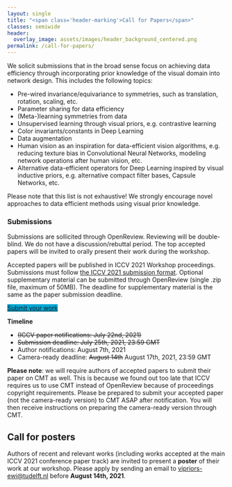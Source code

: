 ```yaml
---
layout: single
title: "<span class='header-marking'>Call for Papers</span>"
classes: semiwide
header:
  overlay_image: assets/images/header_background_centered.png
permalink: /call-for-papers/
---
```


We solicit submissions that in the broad sense focus on achieving data efficiency through incorporating prior knowledge of the visual domain into network design. This includes the following topics:

- Pre-wired invariance/equivariance to symmetries, such as translation, rotation, scaling, etc.
- Parameter sharing for data efficiency
- (Meta-)learning symmetries from data
- Unsupervised learning through visual priors, e.g. contrastive learning
- Color invariants/constants in Deep Learning
- Data augmentation
- Human vision as an inspiration for data-efficient vision algorithms, e.g. reducing texture bias in Convolutional Neural Networks, modeling network operations after human vision, etc.
- Alternative data-efficient operators for Deep Learning inspired by visual inductive priors, e.g. alternative compact filter bases, Capsule Networks, etc.

Please note that this list is not exhaustive! We strongly encourage novel approaches to data efficient methods using visual prior knowledge.

### Submissions

Submissions are sollicited through OpenReview. Reviewing will be double-blind. We do not have a discussion/rebuttal period. The top accepted papers will be invited to orally present their work during the workshop.

Accepted papers will be published in ICCV 2021 Workshop proceedings. Submissions must follow [the ICCV 2021 submission format](http://iccv2021.thecvf.com/node/4#submission-guidelines). Optional supplementary material can be submitted through OpenReview (single .zip file, maximum of 50MB). The deadline for supplementary material is the same as the paper submission deadline.

<a class='btn btn--primary btn--large' style='background-color: #00a8d6;' href='https://openreview.net/group?id=thecvf.com/ICCV/2021/Workshop/VIPriors'>Submit your work</a>

**Timeline**

- ~~(ICCV paper notifications: July 22nd, 2021)~~
- ~~Submission deadline: July 25th, 2021, 23:59 GMT~~
- Author notifications: August 7th, 2021
- Camera-ready deadline: ~~August 14th~~ August 17th, 2021, 23:59 GMT

**Please note**: we will require authors of accepted papers to submit their paper on CMT as well. This is because we found out too late that ICCV requires us to use CMT instead of OpenReview because of proceedings copyright requirements. Please be prepared to submit your accepted paper (not the camera-ready version) to CMT ASAP after notification. You will then receive instructions on preparing the camera-ready version through CMT.

## Call for posters

Authors of recent and relevant works (including works accepted at the main ICCV 2021 conference paper track) are invited to present a **poster** of their work at our workshop. Please apply by sending an email to [vipriors-ewi@tudelft.nl](mailto:vipriors-ewi@tudelft.nl) before **August 14th, 2021**.